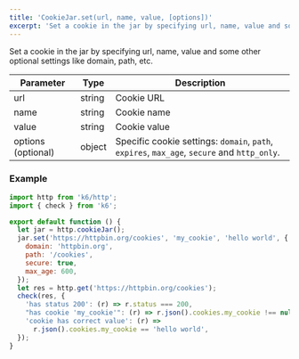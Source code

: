 ```yaml
---
title: 'CookieJar.set(url, name, value, [options])'
excerpt: 'Set a cookie in the jar by specifying url, name, value and some other optional settings like domain, path, etc.'
---
```


Set a cookie in the jar by specifying url, name, value and some other optional settings like domain, path, etc.

| Parameter          | Type   | Description                                                                                 |
| ------------------ | ------ | ------------------------------------------------------------------------------------------- |
| url                | string | Cookie URL                                                                                  |
| name               | string | Cookie name                                                                                 |
| value              | string | Cookie value                                                                                |
| options (optional) | object | Specific cookie settings: `domain`, `path`, `expires`, `max_age`, `secure` and `http_only`. |

### Example

<CodeGroup labels={[]}>

```javascript
import http from 'k6/http';
import { check } from 'k6';

export default function () {
  let jar = http.cookieJar();
  jar.set('https://httpbin.org/cookies', 'my_cookie', 'hello world', {
    domain: 'httpbin.org',
    path: '/cookies',
    secure: true,
    max_age: 600,
  });
  let res = http.get('https://httpbin.org/cookies');
  check(res, {
    'has status 200': (r) => r.status === 200,
    "has cookie 'my_cookie'": (r) => r.json().cookies.my_cookie !== null,
    'cookie has correct value': (r) =>
      r.json().cookies.my_cookie == 'hello world',
  });
}
```

</CodeGroup>
